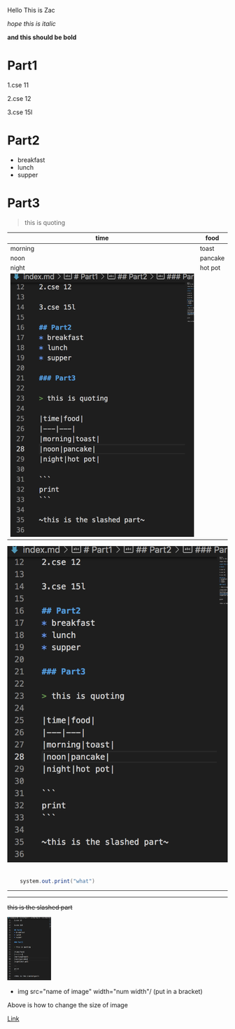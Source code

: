 Hello
This is Zac

*hope this is italic*

**and this should be bold**

# Part1

1.cse 11

2.cse 12

3.cse 15l

# Part2
* breakfast
* lunch
* supper

# Part3

> this is quoting

|time|food|
|---|---|
|morning|toast|
|noon|pancake|
|night|hot pot|
|![Image](cse15l_test.png)|

![Image](cse15l_test.png)
```java

    system.out.print("what")

```
---
---
~~this is the slashed part~~

<img src="cse15l_test.png" width="100"/>


* img src="name of image" width="num width"/ (put in a bracket)

Above is how to change the size of image

[Link](https://ucsd-cse15l-w22.github.io/weeks/)





